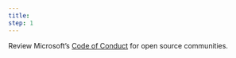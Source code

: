 ```yaml
---
title:  
step: 1                           
---
```

Review Microsoft’s  [Code of Conduct](https://opensource.microsoft.com/codeofconduct/) for open source communities.

